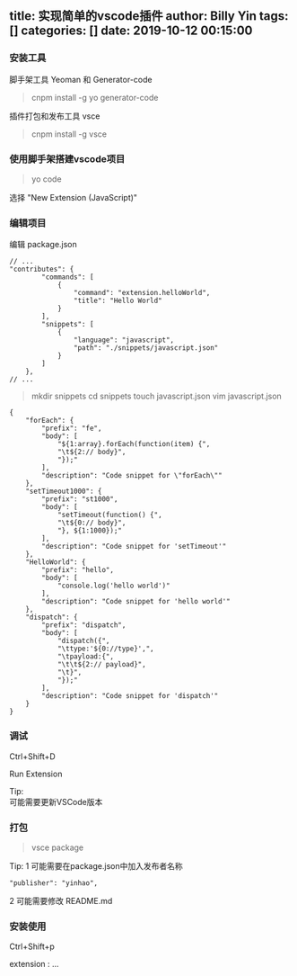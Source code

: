 title: 实现简单的vscode插件
author: Billy Yin
tags: []
categories: []
date: 2019-10-12 00:15:00
---
### 安装工具

脚手架工具 Yeoman 和 Generator-code

> cnpm install -g yo generator-code

插件打包和发布工具 vsce

> cnpm install -g vsce

### 使用脚手架搭建vscode项目

> yo code

选择 "New Extension (JavaScript)"

### 编辑项目
编辑 package.json
```
// ...
"contributes": {
        "commands": [
            {
                "command": "extension.helloWorld",
                "title": "Hello World"
            }
        ],
        "snippets": [
            {
                "language": "javascript",
                "path": "./snippets/javascript.json"
            }
        ]
    },
// ...
```

> mkdir snippets
> cd snippets
> touch javascript.json
> vim javascript.json

```
{
    "forEach": {
        "prefix": "fe",
        "body": [
            "${1:array}.forEach(function(item) {",
            "\t${2:// body}",
            "});"
        ],
        "description": "Code snippet for \"forEach\""
    },
    "setTimeout1000": {
        "prefix": "st1000",
        "body": [
            "setTimeout(function() {",
            "\t${0:// body}",
            "}, ${1:1000});"
        ],
        "description": "Code snippet for 'setTimeout'"
    },
    "HelloWorld": {
        "prefix": "hello",
        "body": [
            "console.log('hello world')"
        ],
        "description": "Code snippet for 'hello world'"
    },
    "dispatch": {
        "prefix": "dispatch",
        "body": [
            "dispatch({",
            "\ttype:'${0://type}',",
            "\tpayload:{",
            "\t\t${2:// payload}",
            "\t}",
            "});"
        ],
        "description": "Code snippet for 'dispatch'"
    }
}
```

### 调试

Ctrl+Shift+D 

Run Extension

Tip:  
可能需要更新VSCode版本

### 打包

> vsce package

Tip: 
1 可能需要在package.json中加入发布者名称
```
"publisher": "yinhao",
```
2 可能需要修改 README.md

### 安装使用

Ctrl+Shift+p

extension : ...

